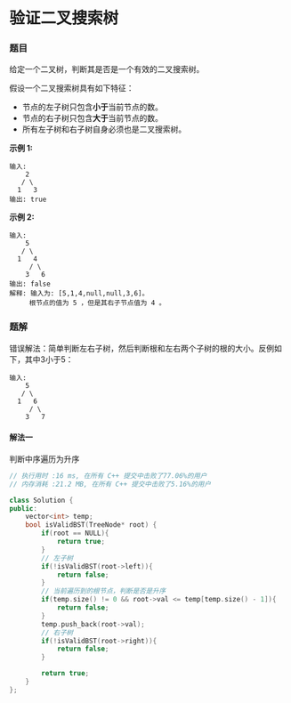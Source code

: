 # 验证二叉搜索树

### 题目

给定一个二叉树，判断其是否是一个有效的二叉搜索树。

假设一个二叉搜索树具有如下特征：

- 节点的左子树只包含**小于**当前节点的数。
- 节点的右子树只包含**大于**当前节点的数。
- 所有左子树和右子树自身必须也是二叉搜索树。

**示例 1:**

```
输入:
    2
   / \
  1   3
输出: true
```

**示例 2:**

```
输入:
    5
   / \
  1   4
     / \
    3   6
输出: false
解释: 输入为: [5,1,4,null,null,3,6]。
     根节点的值为 5 ，但是其右子节点值为 4 。
```



### 题解

错误解法：简单判断左右子树，然后判断根和左右两个子树的根的大小。反例如下，其中3小于5：

```/
输入:
    5
   / \
  1   6
     / \
    3   7
```



#### 解法一

判断中序遍历为升序

```c++
// 执行用时 :16 ms, 在所有 C++ 提交中击败了77.06%的用户
// 内存消耗 :21.2 MB, 在所有 C++ 提交中击败了5.16%的用户

class Solution {
public:
    vector<int> temp;
    bool isValidBST(TreeNode* root) {
        if(root == NULL){
            return true;
        }
        // 左子树
        if(!isValidBST(root->left)){
            return false;
        }
        // 当前遍历到的根节点，判断是否是升序
        if(temp.size() != 0 && root->val <= temp[temp.size() - 1]){
            return false;
        }
        temp.push_back(root->val);
        // 右子树
        if(!isValidBST(root->right)){
            return false;
        }

        return true;
    }
};
```

